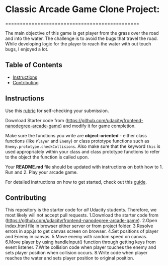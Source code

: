 # Classic Arcade Game Clone Project:
==============================================


The main objective of this game is get player from the grass over the road and into the water. The challenge is to avoid the bugs that travel the road. While developing logic for the player to reach the water with out touch bugs, I enjoyed a lot.

## Table of Contents

- [Instructions](#instructions)
- [Contributing](#contributing)

## Instructions

Use this [rubric](https://review.udacity.com/#!/rubrics/15/view) for self-checking your submission.

Download Starter code from (https://github.com/udacity/frontend-nanodegree-arcade-game) and modify it for game completion.

Make sure the functions you write are **object-oriented** - either class functions (like `Player` and `Enemy`) or class prototype functions such as `Enemy.prototype.checkCollisions`. Also make sure that the keyword `this` is used appropriately within your class and class prototype functions to refer to the object the function is called upon.

Your **README.md** file should be updated with instructions on both how to 1. Run and 2. Play your arcade game.


For detailed instructions on how to get started, check out this [guide](https://docs.google.com/document/d/1v01aScPjSWCCWQLIpFqvg3-vXLH2e8_SZQKC8jNO0Dc/pub?embedded=true).

## Contributing

This repository is the starter code for _all_ Udacity students. Therefore, we most likely will not accept pull requests.
1.Download the starter code from (https://github.com/udacity/frontend-nanodegree-arcade-game).
2.Open index.html file in browser either server or from project folder.
3.Resolve errors in app.js to get canvas screen on browser.
4.Set positions of player and Enemy in canvas.
5.Move enemy with random speed on canvas.
6.Move player by using handleInput() function through getting keys from event listener.
7.Write collision code when player touches the enemy and sets player position when collision occurs.
8.Write code when player reaches the water and sets player position to original position.
